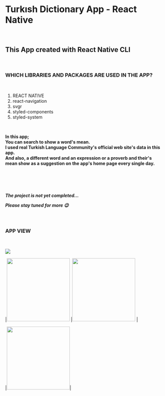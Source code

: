 <h1>Turkısh Dictionary App - React Native</h1></br>

<h2> This App created with React Native CLI </h2>  </br>

<h3> WHICH LIBRARIES AND PACKAGES ARE USED IN THE APP? </h3> </br>

<p>

1. REACT NATIVE</br>
2. react-navigation </br>
3. svgr </br>
4. styled-components</br>
5. styled-system </br>
</p> </br>

<strong> <p>

In this app; </br> You can search to show a word's mean. </br> I used real Turkish Language Community's official web site's data in this app. </br> And also, a different word and an expression or a proverb and their's mean show as a suggestion on the app's home page every single day. </br></br></br>

</p></strong></br>

<h5> The project is not yet completed... </br>

Please stay tuned for more 😉 </h5> </br>

<!-- <h4> PROJECT APK LINK WILL BE ADDED </h4> </br> -->

<!-- [APK FILE DOWNLOAD LINK](https://github.com/habibecee/TodoApp-with-ReactNative/blob/master/assets/apk/app-release.apk) -->

<h3> APP VIEW </h3> </br>

![](./assets/screen/screen.gif) </br>

|<img src="./assets/screen/scr1.png" width="200"> |<img src="./assets/screen/scr2.png" width="200"> |

|<img src="./assets/screen/scr3.png" width="200">|

 <!--<img src="./assets/screen/scr4.png" width="200">|

|<img src="./assets/screen/scr5.png" width="200">|<img src="./assets/screen/scr6.png" width="200">| -->
